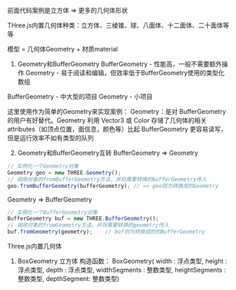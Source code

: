 前面代码案例是立方体 => 更多的几何体形状

THree.js内置几何体种类：立方体、三棱锥、球、八面体、十二面体、二十面体等等

模型 = 几何体Geometry + 材质material

1. Geometry和BufferGeometry
BufferGeometry - 性能高，一般不需要额外操作
Geometry       -  易于阅读和编辑，但效率低于BufferGeometry使用的类型化数组

BufferGeometry - 中大型的项目
Geometry       - 小项目

这里使用作为简单的Geometry来实现案例：
Geometry：是对 BufferGeometry 的用户有好替代。Geometry 利用 Vector3 或 Color 存储了几何体的相关 attributes（如顶点位置，面信息，颜色等）比起 BufferGeometry 更容易读写，但是运行效率不如有类型的队列

2. Geometry和BufferGeometry互转
BufferGeometry => Geometry
```javascript
// 实例化一个Geometry对象
Geometry geo = new THREE.Geometry();
// 调用对象的fromBufferGeometry方法，并将需要转换的bufferGeometry传入
geo.fromBufferGeometry(bufferGeometry); // => geo则为转换成的Geometry
```

Geometry => BufferGeometry
```javascript
// 实例化一个BufferGeometry对象
BufferGeometry buf = new THREE.BufferGeometry();
// 调用对象的fromGeometry方法，并将需要转换的geometry传入
buf.fromGeometry(geometry);    // buf则为转换成的的BufferGeometry
```

Three.js内置几何体
1. BoxGeometry 立方体
构造函数：
BoxGeometry(
   width : 浮点类型, height : 浮点类型, depth : 浮点类型, 
   widthSegments : 整数类型, heightSegments : 整数类型, depthSegment: 整数类型)
